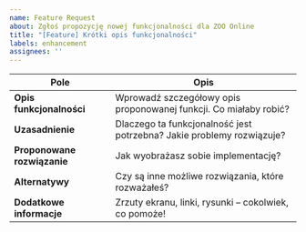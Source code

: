 ```yaml
---
name: Feature Request
about: Zgłoś propozycję nowej funkcjonalności dla ZOO Online
title: "[Feature] Krótki opis funkcjonalności"
labels: enhancement
assignees: ''
---
```


| Pole | Opis |
|------|------|
| **Opis funkcjonalności** | Wprowadź szczegółowy opis proponowanej funkcji. Co miałaby robić? |
| **Uzasadnienie** | Dlaczego ta funkcjonalność jest potrzebna? Jakie problemy rozwiązuje? |
| **Proponowane rozwiązanie** | Jak wyobrażasz sobie implementację? |
| **Alternatywy** | Czy są inne możliwe rozwiązania, które rozważałeś? |
| **Dodatkowe informacje** | Zrzuty ekranu, linki, rysunki – cokolwiek, co pomoże! |
